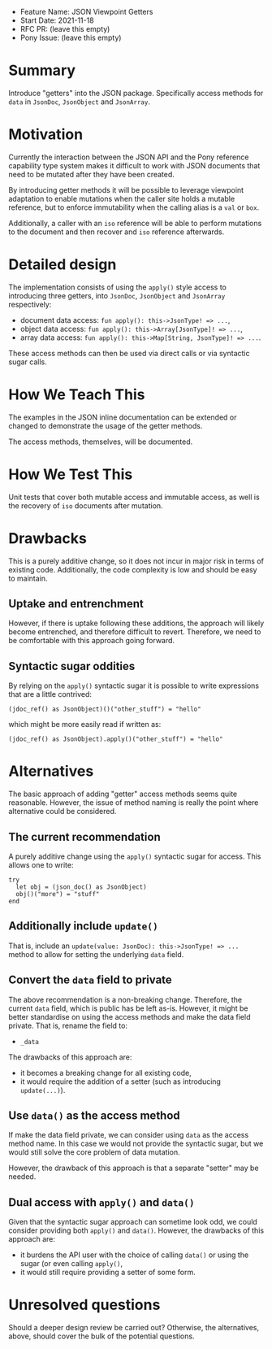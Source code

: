 - Feature Name: JSON Viewpoint Getters
- Start Date: 2021-11-18
- RFC PR: (leave this empty)
- Pony Issue: (leave this empty)

# Summary

Introduce "getters" into the JSON package. Specifically access methods for
`data` in `JsonDoc`, `JsonObject` and `JsonArray`.

# Motivation

Currently the interaction between the JSON API and the Pony reference
capability type system makes it difficult to work with JSON documents that need
to be mutated after they have been created.

By introducing getter methods it will be possible to leverage viewpoint
adaptation to enable mutations when the caller site holds a mutable reference,
but to enforce immutability when the calling alias is a `val` or `box`.

Additionally, a caller with an `iso` reference will be able to perform
mutations to the document and then recover and `iso` reference afterwards.

# Detailed design

The implementation consists of using the `apply()` style access to introducing
three getters, into `JsonDoc`, `JsonObject` and `JsonArray` respectively:

- document data access: `fun apply(): this->JsonType! => ...`,
- object data access: `fun apply(): this->Array[JsonType]! => ...`,
- array data access: `fun apply(): this->Map[String, JsonType]! => ...`.

These access methods can then be used via direct calls or via syntactic sugar
calls.

# How We Teach This

The examples in the JSON inline documentation can be extended or changed to
demonstrate the usage of the getter methods.

The access methods, themselves, will be documented.

# How We Test This

Unit tests that cover both mutable access and immutable access, as well is the
recovery of `iso` documents after mutation.

# Drawbacks

This is a purely additive change, so it does not incur in major risk in terms of
existing code. Additionally, the code complexity is low and should be easy to
maintain.

## Uptake and entrenchment

However, if there is uptake following these additions, the approach will likely
become entrenched, and therefore difficult to revert. Therefore, we need to be
comfortable with this approach going forward.

## Syntactic sugar oddities

By relying on the `apply()` syntactic sugar it is possible to write expressions
that are a little contrived:

```pony
(jdoc_ref() as JsonObject)()("other_stuff") = "hello"
```

which might be more easily read if written as:

```pony
(jdoc_ref() as JsonObject).apply()("other_stuff") = "hello"
```

# Alternatives

The basic approach of adding "getter" access methods seems quite reasonable.
However, the issue of method naming is really the point where alternative could
be considered.

## The current recommendation

A purely additive change using the `apply()` syntactic sugar for access. This
allows one to write:

```pony
try
  let obj = (json_doc() as JsonObject)
  obj()("more") = "stuff"
end
```

## Additionally include `update()`

That is, include an `update(value: JsonDoc): this->JsonType! => ...` method to
allow for setting the underlying `data` field.

## Convert the `data` field to private

The above recommendation is a non-breaking change. Therefore, the current `data`
field, which is public has be left as-is. However, it might be better
standardise on using the access methods and make the data field private. That
is, rename the field to:

- `_data`

The drawbacks of this approach are:

- it becomes a breaking change for all existing code,
- it would require the addition of a setter (such as introducing `update(...)`).

## Use `data()` as the access method

If make the data field private, we can consider using `data` as the access
method name. In this case we would not provide the syntactic sugar, but we would
still solve the core problem of data mutation.

However, the drawback of this approach is that a separate "setter" may be
needed.

## Dual access with `apply()` and `data()`

Given that the syntactic sugar approach can sometime look odd, we could consider
providing both `apply()` and `data()`. However, the drawbacks of this approach
are:

- it burdens the API user with the choice of calling `data()` or using the sugar
  (or even calling `apply()`,
- it would still require providing a setter of some form.


# Unresolved questions

Should a deeper design review be carried out? Otherwise, the alternatives,
above, should cover the bulk of the potential questions.
